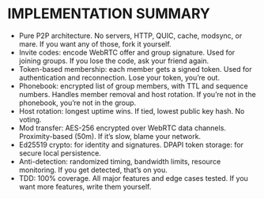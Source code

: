 # IMPLEMENTATION SUMMARY

- Pure P2P architecture. No servers, HTTP, QUIC, cache, modsync, or mare. If you want any of those, fork it yourself.
- Invite codes: encode WebRTC offer and group signature. Used for joining groups. If you lose the code, ask your friend again.
- Token-based membership: each member gets a signed token. Used for authentication and reconnection. Lose your token, you’re out.
- Phonebook: encrypted list of group members, with TTL and sequence numbers. Handles member removal and host rotation. If you’re not in the phonebook, you’re not in the group.
- Host rotation: longest uptime wins. If tied, lowest public key hash. No voting.
- Mod transfer: AES-256 encrypted over WebRTC data channels. Proximity-based (50m). If it’s slow, blame your network.
- Ed25519 crypto: for identity and signatures. DPAPI token storage: for secure local persistence.
- Anti-detection: randomized timing, bandwidth limits, resource monitoring. If you get detected, that’s on you.
- TDD: 100% coverage. All major features and edge cases tested. If you want more features, write them yourself.
